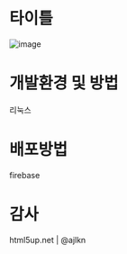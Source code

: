 # 타이틀
![image](https://github.com/minu1215/minu1215.github.io/assets/44054359/819a520f-f1e8-4dd9-80f7-cdbd73f6096d)

# 개발환경 및 방법
리눅스

# 배포방법
firebase

# 감사
html5up.net | @ajlkn
